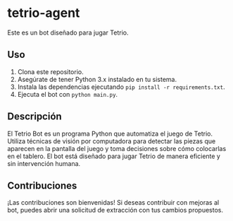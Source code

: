 # tetrio-agent

Este es un bot diseñado para jugar Tetrio.

## Uso

1. Clona este repositorio.
2. Asegúrate de tener Python 3.x instalado en tu sistema.
3. Instala las dependencias ejecutando `pip install -r requirements.txt`.
4. Ejecuta el bot con `python main.py`.

## Descripción

El Tetrio Bot es un programa Python que automatiza el juego de Tetrio. Utiliza técnicas de visión por computadora para detectar las piezas que aparecen en la pantalla del juego y toma decisiones sobre cómo colocarlas en el tablero. El bot está diseñado para jugar Tetrio de manera eficiente y sin intervención humana.

## Contribuciones

¡Las contribuciones son bienvenidas! Si deseas contribuir con mejoras al bot, puedes abrir una solicitud de extracción con tus cambios propuestos.
